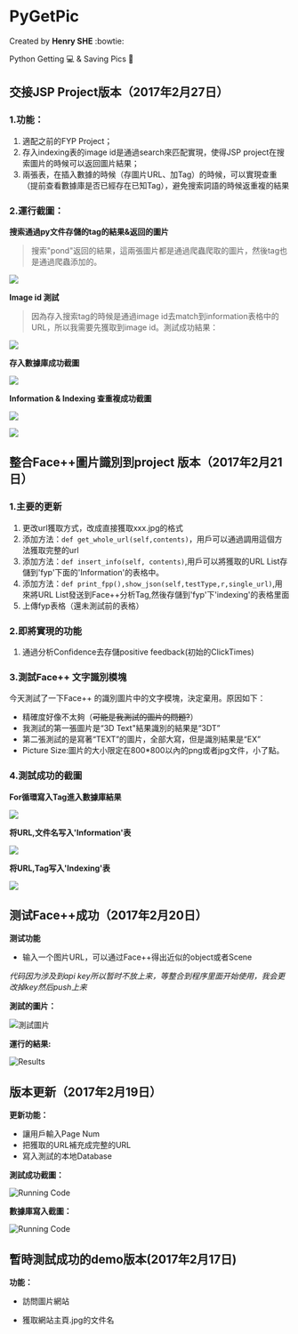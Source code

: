 PyGetPic
====
Created by  **Henry SHE** :bowtie:

Python Getting :computer: &amp; Saving Pics :rice_scene:
## 交接JSP Project版本（2017年2月27日）

### 1.功能：
1. 適配之前的FYP Project；
2. 存入indexing表的image id是通過search來匹配實現，使得JSP project在搜索圖片的時候可以返回圖片結果；
3. 兩張表，在插入數據的時候（存圖片URL、加Tag）的時候，可以實現查重（提前查看數據庫是否已經存在已知Tag），避免搜索詞語的時候返重複的結果

### 2.運行截圖：

**搜索通過py文件存儲的tag的結果&返回的圖片**
> 搜索"pond"返回的結果，這兩張圖片都是通過爬蟲爬取的圖片，然後tag也是通過爬蟲添加的。

![](https://raw.githubusercontent.com/HenrySHE/PyGetPic/master/ScreenShots/2017-2-27_1.png)

**Image id 測試**
> 因為存入搜索tag的時候是通過image id去match到information表格中的URL，所以我需要先獲取到image id。測試成功結果：

![](https://raw.githubusercontent.com/HenrySHE/PyGetPic/master/ScreenShots/2017-2-27_3.png)

**存入數據庫成功截圖**

![](https://raw.githubusercontent.com/HenrySHE/PyGetPic/master/ScreenShots/2017-2-27_4.png)

**Information & Indexing 查重複成功截圖**

![](https://raw.githubusercontent.com/HenrySHE/PyGetPic/master/ScreenShots/2017-2-27_information%E6%9F%A5%E9%87%8D%E6%88%90%E5%8A%9F%E6%88%AA%E5%9B%BE.png)

![](https://github.com/HenrySHE/PyGetPic/blob/master/ScreenShots/2017-2-27_tag%E6%A3%80%E9%AA%8C%E6%88%90%E5%8A%9F.png)


## 整合Face++圖片識別到project 版本（2017年2月21日）

### 1.主要的更新

1. 更改url獲取方式，改成直接獲取xxx.jpg的格式
2. 添加方法：`def get_whole_url(self,contents)`，用戶可以通過調用這個方法獲取完整的url
3. 添加方法：`def insert_info(self, contents)`,用戶可以將獲取的URL List存儲到'fyp'下面的'Information'的表格中。
4. 添加方法：`def print_fpp(),show_json(self,testType,r,single_url)`,用來將URL List發送到Face++分析Tag,然後存儲到'fyp'下'indexing'的表格里面
5. 上傳fyp表格（還未測試前的表格）

### 2.即將實現的功能

1. 通過分析Confidence去存儲positive feedback(初始的ClickTimes)


### 3.測試Face++ 文字識別模塊

今天測試了一下Face++ 的識別圖片中的文字模塊，決定棄用。原因如下：
* 精確度好像不太夠（~~可能是我測試的圖片的問題?~~）
* 我測試的第一張圖片是“3D Text"結果識別的結果是“3DT”
* 第二張測試的是寫著“TEXT”的圖片，全部大寫，但是識別結果是“EX”
* Picture Size:圖片的大小限定在800*800以內的png或者jpg文件，小了點。

### 4.測試成功的截圖

**For循環寫入Tag進入數據庫結果**


![](https://raw.githubusercontent.com/HenrySHE/PyGetPic/master/ScreenShots/2017-2-21_for_loop_Analyzing.png)

**将URL,文件名写入'Information'表**


![](https://raw.githubusercontent.com/HenrySHE/PyGetPic/master/ScreenShots/2017-2-21_%E6%95%B0%E6%8D%AE%E6%8F%92%E5%85%A5%E6%88%90%E5%8A%9F%E4%BB%A3%E7%A0%81.png)

**将URL,Tag写入'Indexing'表**


![](https://raw.githubusercontent.com/HenrySHE/PyGetPic/master/ScreenShots/2017-2-21_%E5%86%99%E5%85%A5%E6%95%B0%E6%8D%AE%E5%BA%93%E6%88%90%E5%8A%9F.png)

## 测试Face++成功（2017年2月20日）
**测试功能**
- 输入一个图片URL，可以通过Face++得出近似的object或者Scene

*代码因为涉及到api key所以暂时不放上来，等整合到程序里面开始使用，我会更改掉key然后push上来*


**測試的圖片：**

![測試圖片](http://s.visitbeijing.com.cn/uploadfile/2015/1127/20151127051010253.jpg)

**運行的結果:**

![Results](https://raw.githubusercontent.com/HenrySHE/PyGetPic/master/ScreenShots/run_fpp_results.png)

## 版本更新（2017年2月19日）
**更新功能：**
- 讓用戶輸入Page Num
- 把獲取的URL補充成完整的URL
- 寫入測試的本地Database

**測試成功截圖：**

![Running Code](https://raw.githubusercontent.com/HenrySHE/PyGetPic/master/ScreenShots/2017-2-19_RunCode.png)

**數據庫寫入截圖：**

![Running Code](https://raw.githubusercontent.com/HenrySHE/PyGetPic/master/ScreenShots/2017-2-19_DB.png)

## 暫時測試成功的demo版本(2017年2月17日)
**功能：**
- 訪問圖片網站

- 獲取網站主頁.jpg的文件名
